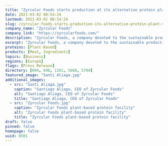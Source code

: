 ```yaml
---
title: "Zyrcular Foods starts production at its alternative protein plant in Seva (Barcelona)"
date: 2021-03-02 00:54:24
lastmod: 2021-03-02 00:54:24
slug: /zyrcular-foods-starts-production-its-alternative-protein-plant-seva-barcelona
company_name: "Zyrcular Foods"
company_link: "https://zyrcularfoods.com/"
description: "Zyrcular Foods, a company devoted to the sustainable production and distribution of foods based on plant protein, has started production at an alternative protein plant in the town of Seva, in the Osona region of Barcelona province."
excerpt: "Zyrcular Foods, a company devoted to the sustainable production and distribution of foods based on plant protein, has started production at an alternative protein plant in the town of Seva, in the Osona region of Barcelona province."
proteins: [Plant-Based]
products: [Meat, Ingredients]
topics: [Business]
regions: [Europe]
flags: [Press Release]
directory: [694, 698, 1161, 5668, 5794]
featured_image: "Santi Aliaga.jpg"
additional_images:
  - src: "Santi Aliaga.jpg"
    caption: "Santiago Aliaga, CEO of Zyrcular Foods"
    alt: "Santiago Aliaga, CEO of Zyrcular Foods"
    title: "Santiago Aliaga, CEO of Zyrcular Foods"
  - src: "Zyrcular Foods.jpg"
    caption: "Zyrcular Foods plant-based protein facility"
    alt: "Zyrcular Foods plant-based protein facility"
    title: "Zyrcular Foods plant-based protein facility"
draft: false
pinned: false
homepage: false
uuid: 8501
---
```

